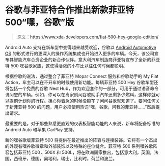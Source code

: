 # 谷歌与菲亚特合作推出新款菲亚特 500“嘿，谷歌”版

> 原文：<https://www.xda-developers.com/fiat-500-hey-google-edition/>

Android Auto 支持在新车型中变得越来越受欢迎，谷歌以 [Android Automotive OS](https://www.xda-developers.com/google-expands-android-automotive-os-android-auto-support-car-manufacturers-developers/) 的形式进行的更深入的操作系统集成也开始进入更多的车辆。今天，该公司宣布其智能汽车合资企业的新合作伙伴。意大利汽车制造商菲亚特宣布了全新的菲亚特 500 嘿谷歌家族，这使得活泼的小车比以往任何时候都聪明。

根据谷歌的说法，通过整合了菲亚特 Mopar Connect 服务和谷歌助手的 My Fiat Action，车主可以在不开车的时候使用新功能。每辆菲亚特 500 Hey 谷歌车型还将包括一个免费的谷歌 Nest Hub，作为欢迎套件的一部分，可用于通过语音命令访问您的车辆。例如，你可以在离家前问谷歌助手汽车还剩多少燃料，这样你就可以提前计划你的行程。担心你着急的时候没锁车？问问谷歌就知道了。要问任何关于新菲亚特 500 的问题，用户必须使用热词“嘿，谷歌，问我的菲亚特……”然后提出请求。

最重要的是，对于那些熟悉更直观的仪表板智能功能的人来说，新车将配备标准的 Android Auto 和苹果 CarPlay 支持。

新的嘿谷歌版菲亚特 500 将提供在最近推出的阵容与连接装饰。它将有一个杰出的外观有嘿谷歌徽章和外部装饰以及特殊的座位缝合。菲亚特 500 系列嘿谷歌阵容包括菲亚特 500，500X 和 500L，将在欧洲国家推出，包括意大利，英国，法国，西班牙，德国，奥地利，瑞士，比利时，荷兰和波兰。